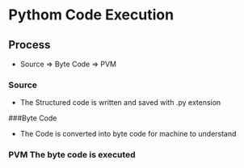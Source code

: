 # Pythom Code Execution

## Process

- Source => Byte Code => PVM

### Source

- The Structured code is written and saved with  .py extension

###Byte Code

- The Code is converted into byte code for machine to understand

### PVM The byte code is executed




